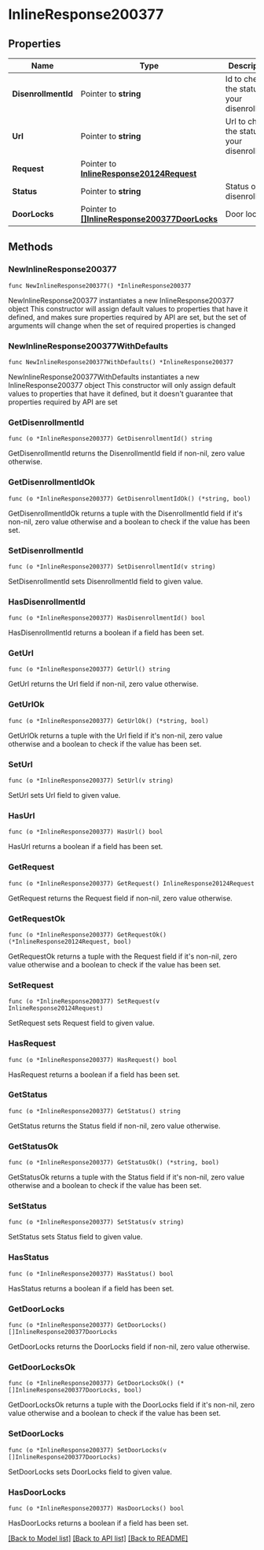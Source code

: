 # InlineResponse200377

## Properties

Name | Type | Description | Notes
------------ | ------------- | ------------- | -------------
**DisenrollmentId** | Pointer to **string** | Id to check the status of your disenrollment | [optional] 
**Url** | Pointer to **string** | Url to check the status of your disenrollment | [optional] 
**Request** | Pointer to [**InlineResponse20124Request**](InlineResponse20124Request.md) |  | [optional] 
**Status** | Pointer to **string** | Status of the disenrollment | [optional] 
**DoorLocks** | Pointer to [**[]InlineResponse200377DoorLocks**](InlineResponse200377DoorLocks.md) | Door locks | [optional] 

## Methods

### NewInlineResponse200377

`func NewInlineResponse200377() *InlineResponse200377`

NewInlineResponse200377 instantiates a new InlineResponse200377 object
This constructor will assign default values to properties that have it defined,
and makes sure properties required by API are set, but the set of arguments
will change when the set of required properties is changed

### NewInlineResponse200377WithDefaults

`func NewInlineResponse200377WithDefaults() *InlineResponse200377`

NewInlineResponse200377WithDefaults instantiates a new InlineResponse200377 object
This constructor will only assign default values to properties that have it defined,
but it doesn't guarantee that properties required by API are set

### GetDisenrollmentId

`func (o *InlineResponse200377) GetDisenrollmentId() string`

GetDisenrollmentId returns the DisenrollmentId field if non-nil, zero value otherwise.

### GetDisenrollmentIdOk

`func (o *InlineResponse200377) GetDisenrollmentIdOk() (*string, bool)`

GetDisenrollmentIdOk returns a tuple with the DisenrollmentId field if it's non-nil, zero value otherwise
and a boolean to check if the value has been set.

### SetDisenrollmentId

`func (o *InlineResponse200377) SetDisenrollmentId(v string)`

SetDisenrollmentId sets DisenrollmentId field to given value.

### HasDisenrollmentId

`func (o *InlineResponse200377) HasDisenrollmentId() bool`

HasDisenrollmentId returns a boolean if a field has been set.

### GetUrl

`func (o *InlineResponse200377) GetUrl() string`

GetUrl returns the Url field if non-nil, zero value otherwise.

### GetUrlOk

`func (o *InlineResponse200377) GetUrlOk() (*string, bool)`

GetUrlOk returns a tuple with the Url field if it's non-nil, zero value otherwise
and a boolean to check if the value has been set.

### SetUrl

`func (o *InlineResponse200377) SetUrl(v string)`

SetUrl sets Url field to given value.

### HasUrl

`func (o *InlineResponse200377) HasUrl() bool`

HasUrl returns a boolean if a field has been set.

### GetRequest

`func (o *InlineResponse200377) GetRequest() InlineResponse20124Request`

GetRequest returns the Request field if non-nil, zero value otherwise.

### GetRequestOk

`func (o *InlineResponse200377) GetRequestOk() (*InlineResponse20124Request, bool)`

GetRequestOk returns a tuple with the Request field if it's non-nil, zero value otherwise
and a boolean to check if the value has been set.

### SetRequest

`func (o *InlineResponse200377) SetRequest(v InlineResponse20124Request)`

SetRequest sets Request field to given value.

### HasRequest

`func (o *InlineResponse200377) HasRequest() bool`

HasRequest returns a boolean if a field has been set.

### GetStatus

`func (o *InlineResponse200377) GetStatus() string`

GetStatus returns the Status field if non-nil, zero value otherwise.

### GetStatusOk

`func (o *InlineResponse200377) GetStatusOk() (*string, bool)`

GetStatusOk returns a tuple with the Status field if it's non-nil, zero value otherwise
and a boolean to check if the value has been set.

### SetStatus

`func (o *InlineResponse200377) SetStatus(v string)`

SetStatus sets Status field to given value.

### HasStatus

`func (o *InlineResponse200377) HasStatus() bool`

HasStatus returns a boolean if a field has been set.

### GetDoorLocks

`func (o *InlineResponse200377) GetDoorLocks() []InlineResponse200377DoorLocks`

GetDoorLocks returns the DoorLocks field if non-nil, zero value otherwise.

### GetDoorLocksOk

`func (o *InlineResponse200377) GetDoorLocksOk() (*[]InlineResponse200377DoorLocks, bool)`

GetDoorLocksOk returns a tuple with the DoorLocks field if it's non-nil, zero value otherwise
and a boolean to check if the value has been set.

### SetDoorLocks

`func (o *InlineResponse200377) SetDoorLocks(v []InlineResponse200377DoorLocks)`

SetDoorLocks sets DoorLocks field to given value.

### HasDoorLocks

`func (o *InlineResponse200377) HasDoorLocks() bool`

HasDoorLocks returns a boolean if a field has been set.


[[Back to Model list]](../README.md#documentation-for-models) [[Back to API list]](../README.md#documentation-for-api-endpoints) [[Back to README]](../README.md)


